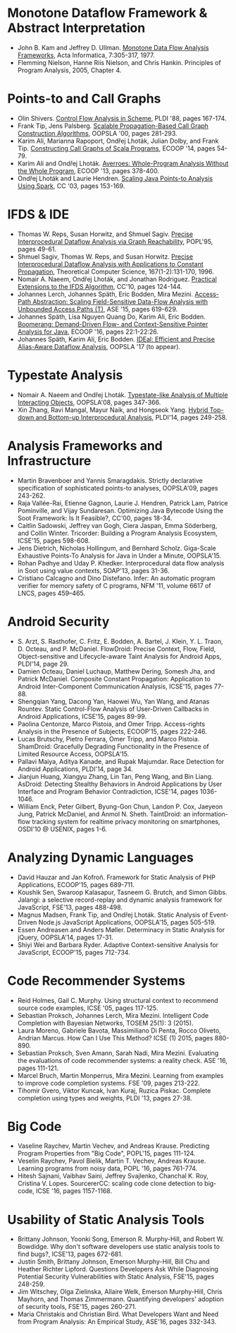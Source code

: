 # Monotone Dataflow Framework & Abstract Interpretation
- John B. Kam and Jeffrey D. Ullman. [Monotone Data Flow Analysis Frameworks](https://doi.org/10.1007/BF00290339), Acta Informatica, 7:305-317, 1977.  
- Flemming Nielson, Hanne Riis Nielson, and Chris Hankin. Principles of Program Analysis, 2005, Chapter 4.

# Points-to and Call Graphs
- Olin Shivers. [Control Flow Analysis in Scheme](http://dx.doi.org/10.1145/53990.54007), PLDI '88, pages 167-174.
- Frank Tip, Jens Palsberg. [Scalable Propagation-Based Call Graph Construction Algorithms](http://doi.acm.org/10.1145/353171.353190), OOPSLA '00, pages 281-293.
- Karim Ali, Marianna Rapoport, Ondřej Lhoták, Julian Dolby, and Frank Tip. [Constructing Call Graphs of Scala Programs](http://dx.doi.org/10.1007/978-3-662-44202-9_3), ECOOP '14, pages 54-79.  
- Karim Ali and Ondřej Lhoták. [Averroes: Whole-Program Analysis Without the Whole Program](http://dx.doi.org/10.1007/978-3-642-39038-8_16), ECOOP '13, pages 378-400.
- Ondřej Lhoták and Laurie Hendren. [Scaling Java Points-to Analysis Using Spark](https://doi.org/10.1007/3-540-36579-6_12), CC '03, pages 153-169.

# IFDS & IDE
- Thomas W. Reps, Susan Horwitz, and Shmuel Sagiv. [Precise Interprocedural Dataflow Analysis via Graph Reachability](http://doi.acm.org/10.1145/199448.199462), POPL'95, pages 49-61.
- Shmuel Sagiv, Thomas W. Reps, and Susan Horwitz. [Precise Interprocedural Dataflow Analysis with Applications to Constant Propagation](https://doi.org/10.1016/0304-3975(96)00072-2), Theoretical Computer Science, 167(1-2):131-170, 1996.
- Nomair A. Naeem, Ondřej Lhoták, and Jonathan Rodriguez. [Practical Extensions to the IFDS Algorithm](http://dx.doi.org/10.1007/978-3-642-11970-5_8), CC'10, pages 124-144.
- Johannes Lerch, Johannes Späth, Eric Bodden, Mira Mezini. [Access-Path Abstraction: Scaling Field-Sensitive Data-Flow Analysis with Unbounded Access Paths (T)](http://dx.doi.org/10.1109/ASE.2015.9), ASE '15, pages 619-629.
- Johannes Späth, Lisa Nguyen Quang Do, Karim Ali, Eric Bodden. [Boomerang: Demand-Driven Flow- and Context-Sensitive Pointer Analysis for Java](http://dx.doi.org/10.4230/LIPIcs.ECOOP.2016.22), ECOOP '16, pages 22:1-22:26.
- Johannes Späth, Karim Ali, Eric Bodden. [IDEal: Efficient and Precise Alias-Aware Dataflow Analysis](http://doi.org/10.1145/3133923), OOPSLA '17 (to appear).

# Typestate Analysis
- Nomair A. Naeem and Ondřej Lhoták. [Typestate-like Analysis of Multiple Interacting Objects](http://doi.acm.org/10.1145/1449764.1449792), OOPSLA'08, pages 347-366.
- Xin Zhang, Ravi Mangal, Mayur Naik, and Hongseok Yang. [Hybrid Top-down and Bottom-up Interprocedural Analysis](http://doi.acm.org/10.1145/2594291.2594328), PLDI'14, pages 249-258.

# Analysis Frameworks and Infrastructure
- Martin Bravenboer and Yannis Smaragdakis. Strictly declarative specification of sophisticated points-to analyses, OOPSLA'09, pages 243-262.
- Raja Vallée-Rai, Etienne Gagnon, Laurie J. Hendren, Patrick Lam, Patrice Pominville, and Vijay Sundaresan. Optimizing Java Bytecode Using the Soot Framework: Is It Feasible?, CC'00, pages 18-34.
- Caitlin Sadowski, Jeffrey van Gogh, Ciera Jaspan, Emma Söderberg, and Collin Winter. Tricorder: Building a Program Analysis Ecosystem, ICSE'15, pages 598-608.
- Jens Dietrich, Nicholas Hollingum, and Bernhard Scholz. Giga-Scale Exhaustive Points-To Analysis for Java in Under a Minute, OOPSLA'15.
- Rohan Padhye and Uday P. Khedker. Interprocedural data flow analysis in Soot using value contexts, SOAP'13, pages 31-36.
- Cristiano Calcagno and Dino Distefano. Infer: An automatic program verifier for memory safety of C programs, NFM '11, volume 6617 of LNCS, pages 459–465.

# Android Security
- S. Arzt, S. Rasthofer, C. Fritz, E. Bodden, A. Bartel, J. Klein, Y. L. Traon, D. Octeau, and P. McDaniel. FlowDroid: Precise Context, Flow, Field, Object-sensitive and Lifecycle-aware Taint Analysis for Android Apps, PLDI'14, page 29.
- Damien Octeau, Daniel Luchaup, Matthew Dering, Somesh Jha, and Patrick McDaniel. Composite Constant Propagation: Application to Android Inter-Component Communication Analysis, ICSE'15, pages 77-88.
- Shengqian Yang, Dacong Yan, Haowei Wu, Yan Wang, and Atanas Rountev. Static Control-Flow Analysis of User-Driven Callbacks in Android Applications, ICSE'15, pages 89-99.
- Paolina Centonze, Marco Pistoia, and Omer Tripp. Access-rights Analysis in the Presence of Subjects, ECOOP'15, pages 222-246.
- Lucas Brutschy, Pietro Ferrara, Omer Tripp, and Marco Pistoia. ShamDroid: Gracefully Degrading Functionality in the Presence of Limited Resource Access, OOPSLA'15.
- Pallavi Maiya, Aditya Kanade, and Rupak Majumdar. Race Detection for Android Applications, PLDI'14, page 34.
- Jianjun Huang, Xiangyu Zhang, Lin Tan, Peng Wang, and Bin Liang. AsDroid: Detecting Stealthy Behaviors in Android Applications by User Interface and Program Behavior Contradiction, ICSE'14, pages 1036-1046.
- William Enck, Peter Gilbert, Byung-Gon Chun, Landon P. Cox, Jaeyeon Jung, Patrick McDaniel, and Anmol N. Sheth. TaintDroid: an information-flow tracking system for realtime privacy monitoring on smartphones, OSDI'10 @ USENIX, pages 1-6.

# Analyzing Dynamic Languages
- David Hauzar and Jan Kofroň. Framework for Static Analysis of PHP Applications, ECOOP'15, pages 689-711.
- Koushik Sen, Swaroop Kalasapur, Tasneem G. Brutch, and Simon Gibbs. Jalangi: a selective record-replay and dynamic analysis framework for JavaScript, FSE'13, pages 488-498.
- Magnus Madsen, Frank Tip, and Ondřej Lhoták. Static Analysis of Event-Driven Node.js JavaScript Applications, OOPSLA'15, pages 505-519.
- Essen Andreasen and Anders Møller. Determinacy in Static Analysis for jQuery, OOPSLA'14, pages 17-31.
- Shiyi Wei and Barbara Ryder. Adaptive Context-sensitive Analysis for JavaScript, ECOOP'15, pages 712-734.

# Code Recommender Systems
- Reid Holmes, Gail C. Murphy. Using structural context to recommend source code examples, ICSE '05, pages 117-125.
- Sebastian Proksch, Johannes Lerch, Mira Mezini. Intelligent Code Completion with Bayesian Networks, TOSEM 25(1): 3 (2015).
- Laura Moreno, Gabriele Bavota, Massimiliano Di Penta, Rocco Oliveto, Andrian Marcus. How Can I Use This Method? ICSE (1) 2015, pages 880-890.
- Sebastian Proksch, Sven Amann, Sarah Nadi, Mira Mezini. Evaluating the evaluations of code recommender systems: a reality check. ASE '16, pages 111-121.
- Marcel Bruch, Martin Monperrus, Mira Mezini. Learning from examples to improve code completion systems. FSE '09, pages 213-222.
- Tihomir Gvero, Viktor Kuncak, Ivan Kuraj, Ruzica Piskac. Complete completion using types and weights, PLDI '13, pages 27-38.

# Big Code
- Vaseline Raychev, Martin Vechev, and Andreas Krause. Predicting Program Properties from "Big Code", POPL'15, pages 111-124.
- Veselin Raychev, Pavol Bielik, Martin T. Vechev, Andreas Krause. Learning programs from noisy data, POPL '16, pages 761-774.
- Hitesh Sajnani, Vaibhav Saini, Jeffrey Svajlenko, Chanchal K. Roy, Cristina V. Lopes. SourcererCC: scaling code clone detection to big-code, ICSE '16, pages 1157-1168.

# Usability of Static Analysis Tools
- Brittany Johnson, Yoonki Song, Emerson R. Murphy-Hill, and Robert W. Bowdidge. Why don't software developers use static analysis tools to find bugs?, ICSE'13, pages 672-681.
- Justin Smith, Brittany Johnson, Emerson Murphy-Hill, Bill Chu and Heather Richter Lipford. Questions Developers Ask While Diagnosing Potential Security Vulnerabilities with Static Analysis, FSE'15, pages 248-259.
- Jim Witschey, Olga Zielinska, Allaire Welk, Emerson Murphy-Hill, Chris Mayhorn, and Thomas Zimmermann. Quantifying developers' adoption of security tools, FSE'15, pages 260-271.
- Maria Christakis and Christian Bird. What Developers Want and Need from Program Analysis: An Empirical Study, ASE'16, pages 332-343.

